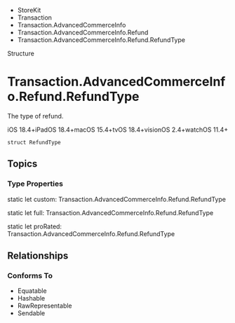 

- StoreKit
- Transaction
- Transaction.AdvancedCommerceInfo
- Transaction.AdvancedCommerceInfo.Refund
-  Transaction.AdvancedCommerceInfo.Refund.RefundType 

Structure

# Transaction.AdvancedCommerceInfo.Refund.RefundType

The type of refund.

iOS 18.4+iPadOS 18.4+macOS 15.4+tvOS 18.4+visionOS 2.4+watchOS 11.4+

``` source
struct RefundType
```

## Topics

### Type Properties

static let custom: Transaction.AdvancedCommerceInfo.Refund.RefundType

static let full: Transaction.AdvancedCommerceInfo.Refund.RefundType

static let proRated: Transaction.AdvancedCommerceInfo.Refund.RefundType

## Relationships

### Conforms To

- Equatable
- Hashable
- RawRepresentable
- Sendable

